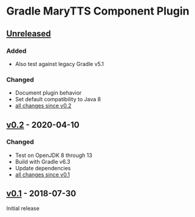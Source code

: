 Gradle MaryTTS Component Plugin
===============================

[Unreleased]
------------

### Added

- Also test against legacy Gradle v5.1

### Changed

- Document plugin behavior
- Set default compatibility to Java 8
- [all changes since v0.2]

[v0.2] - 2020-04-10
-------------------

### Changed

- Test on OpenJDK 8 through 13
- Build with Gradle v6.3
- Update dependencies
- [all changes since v0.1]

[v0.1] - 2018-07-30
-------------------

Initial release

[Unreleased]: https://github.com/marytts/gradle-marytts-component-plugin/tree/master
[all changes since v0.2]: https://github.com/marytts/gradle-marytts-component-plugin/compare/v0.2...HEAD
[v0.2]: https://github.com/marytts/gradle-marytts-component-plugin/releases/tag/v0.2
[all changes since v0.1]: https://github.com/marytts/gradle-marytts-component-plugin/compare/v0.1...v0.2
[v0.1]: https://github.com/marytts/gradle-marytts-component-plugin/releases/tag/v0.1

